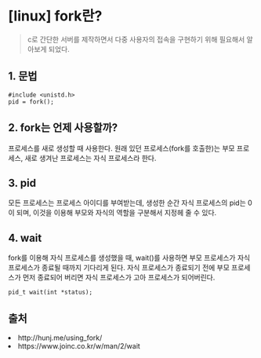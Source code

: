 # [linux] fork란?
> c로 간단한 서버를 제작하면서 다중 사용자의 접속을 구현하기 위해 필요해서 알아보게 되었다.

## 1. 문법
    #include <unistd.h>
    pid = fork();

## 2. fork는 언제 사용할까?
프로세스를 새로 생성할 때 사용한다.
원래 있던 프로세스(fork를 호출한)는 부모 프로세스, 새로 생겨난 프로세스는 자식 프로세스라 한다.

## 3. pid
모든 프로세스는 프로세스 아이디를 부여받는데,
생성한 순간 자식 프로세스의 pid는 0이 되며, 이것을 이용해 부모와 자식의 역할을 구분해서 지정헤 줄 수 있다.

## 4. wait
fork를 이용해 자식 프로세스를 생성했을 때, wait()를 사용하면 부모 프로세스가 자식 프로세스가 종료될 때까지 기다리게 된다.
자식 프로세스가 종료되기 전에 부모 프로세스가 먼저 종료되어 버리면 자식 프로세스가 고아 프로세스가 되어버린다.

    pid_t wait(int *status);


## 출처
<li> http://hunj.me/using_fork/
<li>https://www.joinc.co.kr/w/man/2/wait
